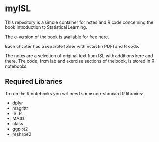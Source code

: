 # myISL

This repository is a simple container for notes and R code concerning the book Introduction to Statistical Learning.

The e-version of the book is available for free [here][1].

[1]: <http://www-bcf.usc.edu/~gareth/ISL/> "Introduction to Stastical Learning"

Each chapter has a separate folder with notes(in PDF) and R code.

The notes are a selection of original text from ISL with additions here and there.
The code, from lab and exercise sections of the book, is stored in R notebooks.


## Required Libraries

To run the R notebooks you will need some non-standard R libraries:

* dplyr
* magrittr
* ISLR
* MASS
* class
* ggplot2
* reshape2
